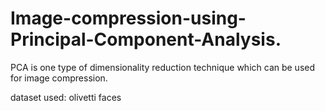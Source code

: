# Image-compression-using-Principal-Component-Analysis.

PCA is one type of dimensionality reduction technique which can be used for image compression.

dataset used: olivetti faces


